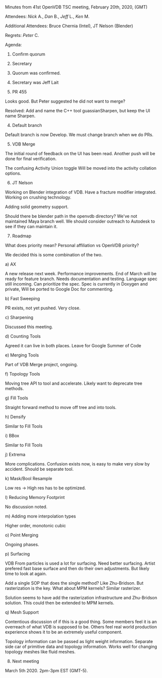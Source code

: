 Minutes from 41st OpenVDB TSC meeting, February 20th, 2020, (GMT)

Attendees: *Nick* A., *Dan* B., *Jeff* L., *Ken* M.

Additional Attendees: Bruce Chernia (Intel), JT Nelson (Blender)

Regrets: *Peter* C.

Agenda:

1) Confirm quorum
2) Secretary

1) Quorum was confirmed.

2) Secretary was Jeff Lait

3) PR 455

Looks good.  But Peter suggested he did not want to merge?

Resolved: Add and name the C++ tool guassianSharpen, but keep the UI name
Sharpen.

4) Default branch

Default branch is now Develop.  We must change branch when we do PRs.

5) VDB Merge

The initial round of feedback on the UI has been read.  Another push
will be done for final verification.

The confusing Activity Union toggle Will be moved into the activity collation
options.

6) JT Nelson

Working on Blender integration of VDB.  Have a fracture modifier integrated.
Working on crushing technology.

Adding solid geometry support.

Should there be blender path in the openvdb directory?  We've not maintained
Maya branch well.  We should consider outreach to Autodesk to see if they can
maintain it.

7) Roadmap

What does priority mean?  Personal affiliation vs OpenVDB priority?

We decided this is some combination of the two.

a) AX

A new release next week.  Performance improvements.  End of March will be ready
for feature branch.  Needs documentation and testing.  Language spec still
incoming.  Can prioritize the spec.  Spec is currently in Doxygen and private,
Will be ported to Google Doc for commenting.

b) Fast Sweeping

PR exists, not yet pushed.  Very close.

c) Sharpening

Discussed this meeting.

d) Counting Tools

Agreed it can live in both places.  Leave for Google Summer of Code

e) Merging Tools

Part of VDB Merge project, ongoing.


f) Topology Tools

Moving tree API to tool and accelerate.  Likely want to deprecate tree methods.

g) Fill Tools

Straight forward method to move off tree and into tools.

h) Densify

Similar to Fill Tools

i) BBox

Similar to Fill Tools

j) Extrema

More complications.  Confusion exists now, is easy to make very slow by
accident.  Should be separate tool.

k) Mask/Bool Resample

Low res -> High res has to be optimized.

l) Reducing Memory Footprint

No discussion noted.

m) Adding more interpolation types

Higher order, monotonic cubic

o) Point Merging

Ongoing phases.

p) Surfacing

VDB From particles is used a lot for surfacing.  Need better surfacing.  Artist
prefered fast base surface and then do their own adjustments.  But likely time
to look at again.  

Add a single SOP that does the single method?  Like Zhu-Bridson.  But
rasterization is the key.  What about MPM kernels?  Similar rasterizer.

Solution seems to have add the rasterization infrastructure and Zhu-Bridson
solution.  This could then be extended to MPM kernels.

q) Mesh Support

Contentious discussion of if this is a good thing.  Some members feel it is
an overreach of what VDB is supposed to be.  Others feel real world production
experience shows it to be an extremely useful component.

Topology information can be passed as light weight information.  Separate side
car of primitive data and topology information.  Works well for changing
topology meshes like fluid meshes.  

8) Next meeting

March 5th 2020. 2pm-3pm EST (GMT-5).
